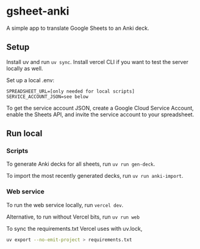 # gsheet-anki

A simple app to translate Google Sheets to an Anki deck.

## Setup

Install uv and run `uv sync`. Install vercel CLI if you want to test the
server locally as well.

Set up a local .env:
```
SPREADSHEET_URL=[only needed for local scripts]
SERVICE_ACCOUNT_JSON=see below
```

To get the service account JSON, create a Google Cloud Service Account,
enable the Sheets API, and invite the service account to your spreadsheet.

## Run local

### Scripts

To generate Anki decks for all sheets, run `uv run gen-deck`.

To import the most recently generated decks, run `uv run anki-import`.

### Web service

To run the web service locally, run `vercel dev`.

Alternative, to run without Vercel bits, run `uv run web`

To sync the requirements.txt Vercel uses with uv.lock,

```bash
uv export --no-emit-project > requirements.txt
```
